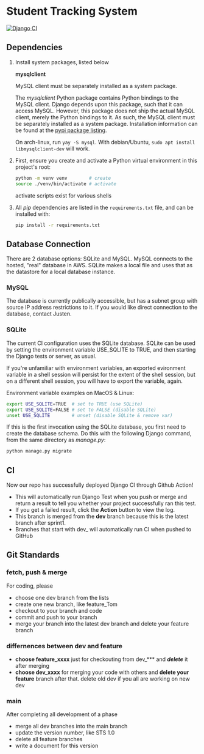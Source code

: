 # Student Tracking System

[![Django CI](https://github.com/SWE4103-Team1/StudentTrackingSystem/actions/workflows/django.yml/badge.svg?branch=dev)](https://github.com/SWE4103-Team1/StudentTrackingSystem/actions/workflows/django.yml)

## Dependencies

1. Install system packages, listed below

    **mysqlclient**

    MySQL client must be separately installed as a system package.

    The *mysqlclient* Python package contains Python bindings to the MySQL client.
    Django depends upon this package, such that it can access MySQL. However, this
    package does not ship the actual MySQL client, merely the Python bindings to it.
    As such, the MySQL client must be separately installed as a system package.
    Installation information can be found at the [pypi package
    listing](https://pypi.org/project/mysqlclient/).

    On arch-linux, run `yay -S mysql`. With debian/Ubuntu, `sudo apt install
    libmysqlclient-dev` will work.

2. First, ensure you create and activate a Python virtual environment in this
    project's root:

    ```bash
    python -m venv venv        # create
    source ./venv/bin/activate # activate
    ```

    activate scripts exist for various shells

3. All *pip* dependencies are listed in the `requirements.txt` file, and can be
    installed with:

    ```bash
    pip install -r requirements.txt
    ```

## Database Connection

There are 2 database options: SQLite and MySQL. MySQL connects to the hosted, "real" database in AWS. SQLite makes a local file and uses that as the datastore for a local database instance.

### MySQL

The database is currently publically accessible, but has a subnet group with source IP address restrictions to it. If you would like direct connection to the database, contact Justen.

### SQLite

The current CI configuration uses the SQLite database.
SQLite can be used by setting the environment variable USE_SQLITE to TRUE, and then starting the Django tests or server, as usual.

If you're unfamiliar with environment variables, an exported evironment variable in a shell session will persist for the extent of the shell session, but on a different shell session, you will have to export the variable, again.

Environment variable examples on MacOS & Linux:

```bash
export USE_SQLITE=TRUE  # set to TRUE (use SQLite)
export USE_SQLITE=FALSE # set to FALSE (disable SQLite)
unset USE_SQLITE        # unset (disable SQLite & remove var)
```

If this is the first invocation using the SQLite database, you first need to create the database schema. Do this with the following Django command, from the same directory as *manage.py*:

```bash
python manage.py migrate
```

## CI

Now our repo has successfully deployed Django CI through Github Action!

- This will automatically run Django Test when you push or merge and return a result to tell you whether your project successfully ran this test.
- If you get a failed result, click the **Action** button to view the log.
- This branch is merged from the **dev** branch because this is the latest branch after sprint1.
- Branches that start with dev_ will automatically run CI when pushed to GitHub

## Git Standards

### fetch, push & merge

For coding, please

- choose one dev branch from the lists
- create one new branch, like feature_Tom
- checkout to your branch and code
- commit and push to your branch
- merge your branch into the latest dev branch and delete your feature branch

### differnences between dev and feature

- **choose feature_xxxx** just for checkouting from dev_*** and ***delete*** it after merging
- **choose dev_xxxx** for merging your code with others and **delete your feature** branch after that. delete old dev if you all are working on new dev

### main

After completing all development of a phase

- merge all dev branches into the main branch
- update the version number, like STS 1.0
- delete all feature branches
- write a document for this version
